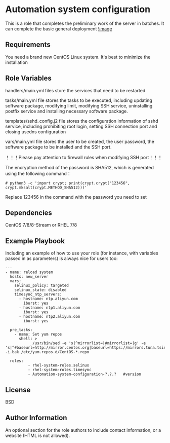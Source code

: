 Automation system configuration
=========

This is a role that completes the preliminary work of the server in batches. It can complete the basic general deployment
[!image](https://github.com/bcYwpK3/Automation-system-configuration/blob/main/Screenshots.jpg)

Requirements
------------

You need a brand new CentOS Linux system. It's best to minimize the installation

Role Variables
--------------

handlers/main.yml  files store the services that need to be restarted

tasks/main.yml file stores the tasks to be executed, including updating software package, modifying limit, modifying SSH service, uninstalling postfix service and installing necessary software package.

templates/sshd_config.j2 file stores the configuration information of sshd service, including prohibiting root login, setting SSH connection port and closing usedns configuration

vars/main.yml file stores the user to be created, the user password, the software package to be installed and the SSH port.

！！！Please pay attention to firewall rules when modifying SSH port！！！

The encryption method of the password is SHA512, which is generated using the following command：

~~~shell
# python3 -c 'import crypt; print(crypt.crypt("123456", crypt.mksalt(crypt.METHOD_SHA512)))'
~~~

Replace 123456 in the command with the password you need to set

Dependencies
------------

CentOS 7/8/8-Stream or RHEL 7/8

Example Playbook
----------------

Including an example of how to use your role (for instance, with variables passed in as parameters) is always nice for users too:

    ---
    - name: reload system
      hosts: new_server
      vars:
        selinux_policy: targeted
        selinux_state: disabled
        timesync_ntp_servers:
          - hostname: ntp.aliyun.com
            iburst: yes
          - hostname: ntp1.aliyun.com
            iburst: yes
          - hostname: ntp2.aliyun.com
            iburst: yes
    
      pre_tasks:
        - name: Set yum repos
          shell: >
                /usr/bin/sed -e 's|^mirrorlist=|#mirrorlist=|g' -e 's|^#baseurl=http://mirror.centos.org|baseurl=https://mirrors.tuna.tsinghua.edu.cn|g' -i.bak /etc/yum.repos.d/CentOS-*.repo
    
      roles:
              - rhel-system-roles.selinux
              - rhel-system-roles.timesync
              - Automation-system-configuration-?.?.?	#version


License
-------

BSD

Author Information
------------------

An optional section for the role authors to include contact information, or a website (HTML is not allowed).
